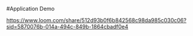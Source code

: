 #Application Demo

https://www.loom.com/share/512d93b0f6b842568c98da985c030c06?sid=5870076b-014a-494c-849b-1864cbadf0e4

